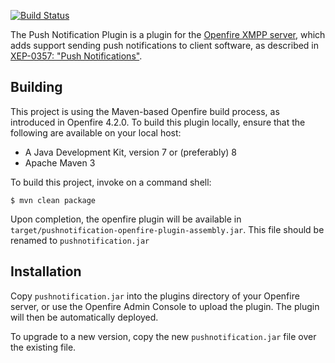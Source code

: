 
[![Build Status](https://github.com/igniterealtime/openfire-pushnotification-plugin/workflows/Java%20CI/badge.svg)](https://github.com/igniterealtime/openfire-pushnotification-plugin/actions)

The Push Notification Plugin is a plugin for the [Openfire XMPP server](https://www.igniterealtime.org/openfire), which adds support sending push notifications to client software, as described in [XEP-0357: "Push Notifications"](https://xmpp.org/extensions/xep-0357.html).

Building
--------

This project is using the Maven-based Openfire build process, as introduced in Openfire 4.2.0. To build this plugin locally, ensure that the following are available on your local host:

* A Java Development Kit, version 7 or (preferably) 8
* Apache Maven 3

To build this project, invoke on a command shell:

    $ mvn clean package

Upon completion, the openfire plugin will be available in `target/pushnotification-openfire-plugin-assembly.jar`. This file should be renamed to `pushnotification.jar`

Installation
------------
Copy `pushnotification.jar` into the plugins directory of your Openfire server, or use the Openfire Admin Console to upload the plugin. The plugin will then be automatically deployed.

To upgrade to a new version, copy the new `pushnotification.jar` file over the existing file.


